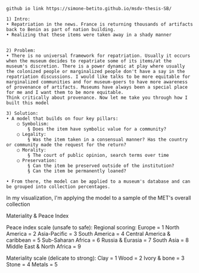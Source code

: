     github io link https://simone-betito.github.io/msdv-thesis-SB/

    1) Intro:
    • Repatriation in the news. France is returning thousands of artifacts back to Benin as part of nation building.
    • Realizing that these items were taken away in a shady manner


    2) Problem:
    • There is no universal framework for repatriation. Usually it occurs when the museum decides to repatriate some of its items/at the museum's discretion. There is a power dynamic at play where usually the colonized people or marginalized people don't have a say in the repatriation discussions. I would like talks to be more equitable for marginalized communities and for museum-goers to have more awareness of provenance of artifacts. Museums have always been a special place for me and I want them to be more equitable.
    Think critically about provenance. Now let me take you through how I built this model

    3) Solution:
    • A model that builds on four key pillars:
    	○ Symbolism:
    		§ Does the item have symbolic value for a community?
    	○ Legality:
    		§ Was the item taken in a consensual manner? Has the country or community made the request for the return?
    	○ Morality:
    		§ The court of public opinion, search terms over time
    	○ Preservation:
    		§ Can the item be preserved outside of the institution?
    		§ Can the item be permanently loaned?

    • From there, the model can be applied to a museum's database and can be grouped into collection percentages.

In my visualization, I'm applying the model to a sample of the MET's overall collection

Materiality & Peace Index

Peace index scale (unsafe to safe):
Regional scoring:
Europe = 1
North America = 2
Asia-Pacific = 3
South America = 4
Central America & caribbean = 5
Sub-Saharan Africa = 6
Russia & Eurasia = 7
South Asia = 8
Middle East & North Africa = 9

Materiality scale (delicate to strong):
Clay = 1
Wood = 2
Ivory & bone = 3
Stone = 4
Metals = 5
